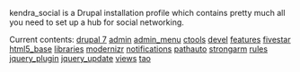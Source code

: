 kendra_social is a Drupal installation profile which contains pretty much all you need to set up a hub for social networking.

Current contents:
[drupal 7](http://drupal.org/project/drupal)
[admin](http://drupal.org/project/admin)
[admin_menu](http://drupal.org/project/admin_menu)
[ctools](http://drupal.org/project/ctools)
[devel](http://drupal.org/project/devel)
[features](http://drupal.org/project/features)
[fivestar](http://drupal.org/project/fivestar)
[html5_base](http://drupal.org/project/html5_base)
[libraries](http://drupal.org/project/libraries)
[modernizr](http://drupal.org/project/modernizr)
[notifications](http://drupal.org/project/notifications)
[pathauto](http://drupal.org/project/pathauto)
[strongarm](http://drupal.org/project/strongarm)
[rules](http://drupal.org/project/rules)
[jquery_plugin](http://drupal.org/project/jquery_plugin)
[jquery_update](http://drupal.org/project/jquery_update)
[views](http://drupal.org/project/views)
[tao](http://drupal.org/project/tao)
